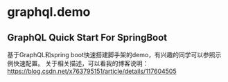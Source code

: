 # graphql.demo
## GraphQL Quick Start For SpringBoot
基于GraphQL和spring boot快速搭建脚手架的demo，有兴趣的同学可以参照示例快速配置。
关于相关描述，可以看我的博客说明：https://blog.csdn.net/x763795151/article/details/117604505